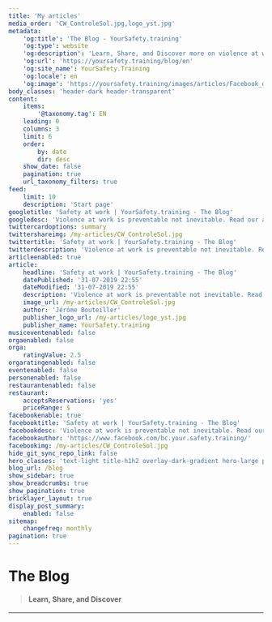 ```yaml
---
title: 'My articles'
media_order: 'CW_ControleSol.jpg,logo_yst.jpg'
metadata:
    'og:title': 'The Blog - YourSafety.training'
    'og:type': website
    'og:description': 'Learn, Share, and Discover more on violence at work.'
    'og:url': 'https://yoursafety.training/blog/en'
    'og:site_name': YourSafety.Training
    'og:locale': en
    'og:image': 'https://yoursafety.training/images/articles/Facebook_opengraph.jpg'
body_classes: 'header-dark header-transparent'
content:
    items:
        '@taxonomy.tag': EN
    leading: 0
    columns: 3
    limit: 6
    order:
        by: date
        dir: desc
    show_date: false
    pagination: true
    url_taxonomy_filters: true
feed:
    limit: 10
    description: 'Start page'
googletitle: 'Safety at work | YourSafety.training - The Blog'
googledesc: 'Violence at work is preventable not inevitable. Read our articles to fight aggressive behaviours at the workplace.'
twittercardoptions: summary
twittershareimg: /my-articles/CW_ControleSol.jpg
twittertitle: 'Safety at work | YourSafety.training - The Blog'
twitterdescription: 'Violence at work is preventable not inevitable. Read our articles to fight aggressive behaviours at the workplace.'
articleenabled: true
article:
    headline: 'Safety at work | YourSafety.training - The Blog'
    datePublished: '31-07-2019 22:55'
    dateModified: '31-07-2019 22:55'
    description: 'Violence at work is preventable not inevitable. Read our articles to fight aggressive behaviours at the workplace.'
    image_url: /my-articles/CW_ControleSol.jpg
    author: 'Jérôme Bouteiller'
    publisher_logo_url: /my-articles/logo_yst.jpg
    publisher_name: YourSafety.training
musiceventenabled: false
orgaenabled: false
orga:
    ratingValue: 2.5
orgaratingenabled: false
eventenabled: false
personenabled: false
restaurantenabled: false
restaurant:
    acceptsReservations: 'yes'
    priceRange: $
facebookenable: true
facebooktitle: 'Safety at work | YourSafety.training - The Blog'
facebookdesc: 'Violence at work is preventable not inevitable. Read our articles to fight aggressive behaviours at the workplace.'
facebookauthor: 'https://www.facebook.com/bc.your.safety.training/'
facebookimg: /my-articles/CW_ControleSol.jpg
hide_git_sync_repo_link: false
hero_classes: 'text-light title-h1h2 overlay-dark-gradient hero-large parallax'
blog_url: /blog
show_sidebar: true
show_breadcrumbs: true
show_pagination: true
bricklayer_layout: true
display_post_summary:
    enabled: false
sitemap:
    changefreq: monthly
pagination: true
---
```


# The **Blog**
> #### Learn, Share, and Discover
---
